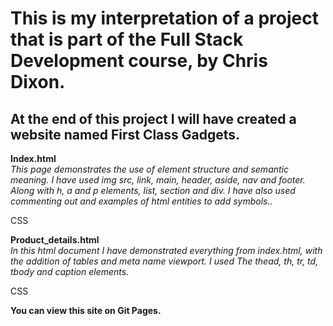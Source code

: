 This is my interpretation of a project that is part of the Full Stack Development course, by Chris Dixon. 
====================================================
At the end of this project I will have created a website named First Class Gadgets.
----------------------------------------------------

**Index.html** <br> *This page demonstrates the use of element structure and semantic meaning. I have used img src, link, main, header, aside, nav and footer. Along with h, a and p elements, list, section and div. I have also used commenting out and examples of html entities to add symbols..*

CSS

**Product_details.html** <br> *In this html document I have demonstrated everything from index.html, with the addition of tables and meta name viewport. I used The thead, th, tr, td, tbody and caption elements.*

CSS

**You can view this site on Git Pages.**